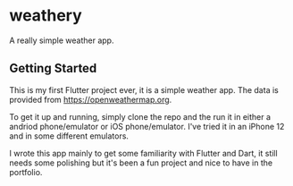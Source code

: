 # weathery

A really simple weather app.

## Getting Started

This is my first Flutter project ever, it is a simple weather app.
The data is provided from https://openweathermap.org.

To get it up and running, simply clone the repo and the run it in either a andriod phone/emulator or iOS phone/emulator.
I've tried it in an iPhone 12 and in some different emulators.

I wrote this app mainly to get some familiarity with Flutter and Dart, it still needs some polishing but it's been a fun project and nice to have in the portfolio.

